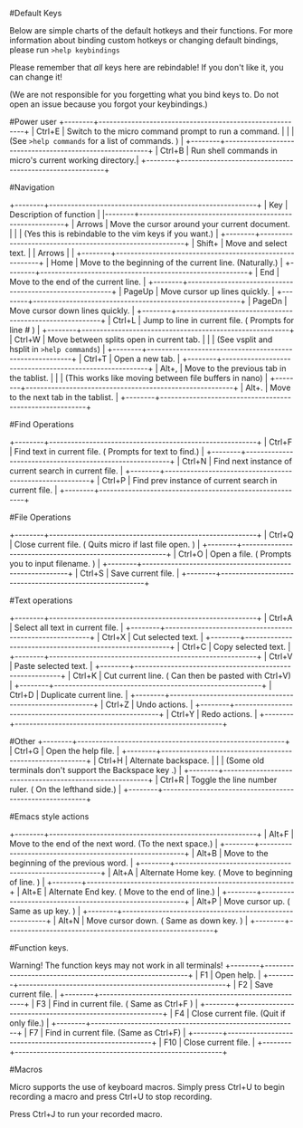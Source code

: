 #Default Keys

Below are simple charts of the default hotkeys and their functions.
For more information about binding custom hotkeys or changing
default bindings, please run `>help keybindings`

Please remember that *all* keys here are rebindable!
If you don't like it, you can change it!

(We are not responsible for you forgetting what you bind keys to.
 Do not open an issue because you forgot your keybindings.)

#Power user
+--------+---------------------------------------------------------+
| Ctrl+E | Switch to the micro command prompt to run a command.    |
|        | (See `>help commands` for a list of commands. )         |
+--------+---------------------------------------------------------+
| Ctrl+B | Run shell commands in micro's current working directory.|
+--------+---------------------------------------------------------+

#Navigation

+--------+---------------------------------------------------------+
| Key    | Description of function                                 |
|--------+---------------------------------------------------------+
| Arrows | Move the cursor around your current document.           |
|        | (Yes this is rebindable to the vim keys if you want.)   |
+--------+---------------------------------------------------------+
| Shift+ | Move and select text.                                   |
| Arrows |                                                         |
+--------+---------------------------------------------------------+
| Home   | Move to the beginning of the current line. (Naturally.) |
+--------+---------------------------------------------------------+
| End    | Move to the end of the current line.                    |
+--------+---------------------------------------------------------+
| PageUp | Move cursor up lines quickly.                           |
+--------+---------------------------------------------------------+
| PageDn | Move cursor down lines quickly.                         |
+--------+---------------------------------------------------------+
| Ctrl+L | Jump to line in current file. ( Prompts for line # )    |
+--------+---------------------------------------------------------+
| Ctrl+W | Move between splits open in current tab.                |
|        | (See vsplit and hsplit in `>help commands`)             |
+--------+---------------------------------------------------------+
| Ctrl+T | Open a new tab.                                         |
+--------+---------------------------------------------------------+
| Alt+,  | Move to the previous tab in the tablist.                |
|        | (This works like moving between file buffers in nano)   |
+--------+---------------------------------------------------------+
| Alt+.  | Move to the next tab in the tablist.                    |
+--------+---------------------------------------------------------+

#Find Operations

+--------+---------------------------------------------------------+
| Ctrl+F | Find text in current file. ( Prompts for text to find.) |
+--------+---------------------------------------------------------+
| Ctrl+N | Find next instance of current search in current file.   |
+--------+---------------------------------------------------------+
| Ctrl+P | Find prev instance of current search in current file.   |
+--------+---------------------------------------------------------+

#File Operations

+--------+---------------------------------------------------------+
| Ctrl+Q | Close current file. ( Quits micro if last file open. )  |
+--------+---------------------------------------------------------+
| Ctrl+O | Open a file. ( Prompts you to input filename. )         |
+--------+---------------------------------------------------------+
| Ctrl+S | Save current file.                                      |
+--------+---------------------------------------------------------+

#Text operations

+--------+---------------------------------------------------------+
| Ctrl+A | Select all text in current file.                        |
+--------+---------------------------------------------------------+
| Ctrl+X | Cut selected text.                                      |
+--------+---------------------------------------------------------+
| Ctrl+C | Copy selected text.                                     |
+--------+---------------------------------------------------------+
| Ctrl+V | Paste selected text.                                    |
+--------+---------------------------------------------------------+
| Ctrl+K | Cut current line. ( Can then be pasted with Ctrl+V)     |
+--------+---------------------------------------------------------+
| Ctrl+D | Duplicate current line.                                 |
+--------+---------------------------------------------------------+
| Ctrl+Z | Undo actions.                                           |
+--------+---------------------------------------------------------+
| Ctrl+Y | Redo actions.                                           |
+--------+---------------------------------------------------------+

#Other
+--------+---------------------------------------------------------+
| Ctrl+G | Open the help file.                                     |
+--------+---------------------------------------------------------+
| Ctrl+H | Alternate backspace.                                    |
|        | (Some old terminals don't support the Backspace key .)  |
+--------+---------------------------------------------------------+
| Ctrl+R | Toggle the line number ruler. ( On the lefthand side.)  |
+--------+---------------------------------------------------------+

#Emacs style actions

+--------+---------------------------------------------------------+
| Alt+F  | Move to the end of the next word. (To the next space.)  |
+--------+---------------------------------------------------------+
| Alt+B  | Move to the beginning of the previous word.             |
+--------+---------------------------------------------------------+
| Alt+A  | Alternate Home key. ( Move to beginning of line. )      |
+--------+---------------------------------------------------------+
| Alt+E  | Alternate End key. ( Move to the end of line.)          |
+--------+---------------------------------------------------------+
| Alt+P  | Move cursor up. ( Same as up key. )                     |
+--------+---------------------------------------------------------+
| Alt+N  | Move cursor down. ( Same as down key. )                 |
+--------+---------------------------------------------------------+

#Function keys.

Warning! The function keys may not work in all terminals! 
+--------+---------------------------------------------------------+
| F1     | Open help.                                              |
+--------+---------------------------------------------------------+
| F2     | Save current file.                                      |
+--------+---------------------------------------------------------+
| F3     | Find in current file. ( Same as Ctrl+F )                |
+--------+---------------------------------------------------------+
| F4     | Close current file. (Quit if only file.)                |
+--------+---------------------------------------------------------+
| F7     | Find in current file. (Same as Ctrl+F)                  |
+--------+---------------------------------------------------------+
| F10    | Close current file.                                     |
+--------+---------------------------------------------------------+

#Macros

Micro supports the use of keyboard macros. Simply press Ctrl+U to
begin recording a macro and press Ctrl+U to stop recording.

Press Ctrl+J to run your recorded macro. 